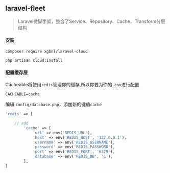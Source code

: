 ## laravel-fleet

> Laravel微脚手架，整合了Service、Repository、Cache、Transform分层结构

#### 安装

```shell
composer require xgbnl/laravel-cloud

php artisan cloud:install 
```
#### 配置缓存层

Cacheable将使用`redis`管理你的缓存,所以你要为你的`.env`进行配置

```dotenv
CACHEABLE=cache
```

编辑 `config/database.php`，添加新的键值`cache`

```php 
'redis' => [

    // add 
        'cache' => [
            'url' => env('REDIS_URL'),
            'host' => env('REDIS_HOST', '127.0.0.1'),
            'username' => env('REDIS_USERNAME'),
            'password' => env('REDIS_PASSWORD'),
            'port' => env('REDIS_PORT', '6379'),
            'database' => env('REDIS_DB', '1'),
        ],
] 
```
